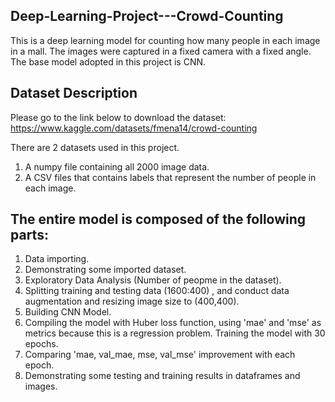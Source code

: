 ## Deep-Learning-Project---Crowd-Counting

This is a deep learning model for counting how many people in each image in a mall. The images were captured in a fixed camera with a fixed angle. The base model adopted in this project is CNN.

## Dataset Description
Please go to the link below to download the dataset:
https://www.kaggle.com/datasets/fmena14/crowd-counting

There are 2 datasets used in this project. 

1. A numpy file containing all 2000 image data.
2. A CSV files that contains labels that represent the number of people in each image.

## The entire model is composed of the following parts:

1. Data importing.
2. Demonstrating some imported dataset.
3. Exploratory Data Analysis (Number of peopme in the dataset).
4. Splitting training and testing data (1600:400) , and conduct data augmentation and resizing image size to (400,400).
5. Building CNN Model.
6. Compiling the model with Huber loss function, using 'mae' and 'mse' as metrics because this is a regression problem. Training the model with 30 epochs.
7. Comparing 'mae, val_mae, mse, val_mse' improvement with each epoch.
8. Demonstrating some testing and training results in dataframes and images.
